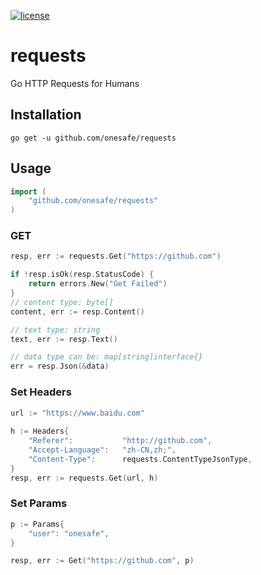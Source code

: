 [![license](http://img.shields.io/badge/license-MIT-red.svg?style=flat)](https://raw.githubusercontent.com/asmcos/requests/master/LICENSE)

# requests
Go HTTP Requests for Humans

## Installation
```
go get -u github.com/onesafe/requests
```

## Usage
```go
import (
    "github.com/onesafe/requests"
)
```

### GET
```go
resp, err := requests.Get("https://github.com")

if !resp.isOk(resp.StatusCode) {
	return errors.New("Get Failed")
}
// content type: byte[]
content, err := resp.Content()

// text type: string
text, err := resp.Text()

// data type can be: map[string]interface{}
err = resp.Json(&data)
```

### Set Headers
```go
url := "https://www.baidu.com"
	
h := Headers{
	"Referer":           "http://github.com",
	"Accept-Language":   "zh-CN,zh;",
	"Content-Type":      requests.ContentTypeJsonType,
}
resp, err := requests.Get(url, h)
```

### Set Params
```go
p := Params{
	"user":	"onesafe",
}

resp, err := Get("https://github.com", p)
```
